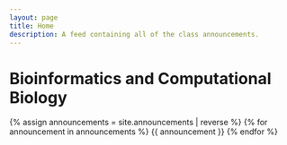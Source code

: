 ```yaml
---
layout: page
title: Home
description: A feed containing all of the class announcements.
---
```


# Bioinformatics and Computational Biology

{% assign announcements = site.announcements | reverse %}
{% for announcement in announcements %}
{{ announcement }}
{% endfor %}
